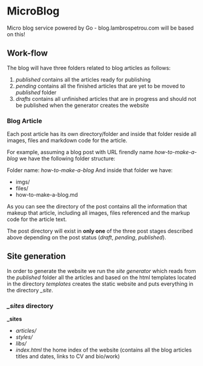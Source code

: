 # MicroBlog
Micro blog service powered by Go - blog.lambrospetrou.com will be based on this!

## Work-flow

The blog will have three folders related to blog articles as follows:
1. *published* contains all the articles ready for publishing
2. *pending* contains all the finished articles that are yet to be moved to *published* folder
3. *drafts* contains all unfinished articles that are in progress and should not be published when the generator creates the website

### Blog Article

Each post article has its own directory/folder and inside that folder reside all images, files and markdown code for the article.

For example, assuming a blog post with URL firendly name *how-to-make-a-blog* we have the following folder structure:

Folder name: *how-to-make-a-blog*
And inside that folder we have:
- imgs/
- files/
- how-to-make-a-blog.md

As you can see the directory of the post contains all the information that makeup that article, including all images, files referenced and the markup code for the article text.

The post directory will exist in **only one** of the three post stages described above depending on the post status (*draft*, *pending*, *published*).

## Site generation

In order to generate the website we run the *site generator* which reads from the *published* folder all the articles and based on the html templates located in the directory *templates* creates the static website and puts everything in the directory *_site*.

### *_sites* directory

**_sites**
- *articles/* 
- *styles/*
- *libs/*
- *index.html* the home index of the website (contains all the blog articles titles and dates, links to CV and bio/work)








